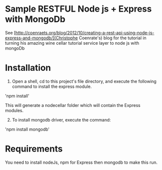 Sample RESTFUL Node js + Express with MongoDb
================================


See [http://coenraets.org/blog/2012/10/creating-a-rest-api-using-node-js-express-and-mongodb/](Christophe Coenrate's) blog for the tutorial in turning his amazing wine cellar tutorial service layer to node js with mongoDb

Installation
============

1. Open a shell, cd to this project's file directory, and execute the following command to install the express module.

'npm install'

This will generate a nodecellar folder which will contain the Express modules.

2. To install mongodb driver, execute the command:

'npm install mongodb'

Requirements
============

You need to install nodeJs, npm for Express then mongodb to make this run.